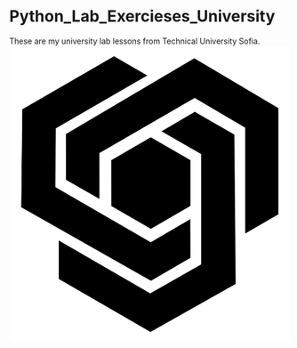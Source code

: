 # Python_Lab_Exercieses_University
 These are my university lab lessons from Technical University Sofia.
![TU SOFIA logo](image.png)
